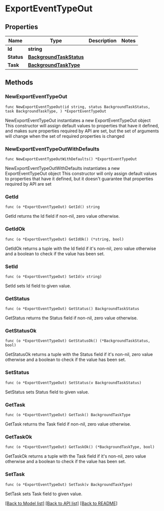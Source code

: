 # ExportEventTypeOut

## Properties

Name | Type | Description | Notes
------------ | ------------- | ------------- | -------------
**Id** | **string** |  | 
**Status** | [**BackgroundTaskStatus**](BackgroundTaskStatus.md) |  | 
**Task** | [**BackgroundTaskType**](BackgroundTaskType.md) |  | 

## Methods

### NewExportEventTypeOut

`func NewExportEventTypeOut(id string, status BackgroundTaskStatus, task BackgroundTaskType, ) *ExportEventTypeOut`

NewExportEventTypeOut instantiates a new ExportEventTypeOut object
This constructor will assign default values to properties that have it defined,
and makes sure properties required by API are set, but the set of arguments
will change when the set of required properties is changed

### NewExportEventTypeOutWithDefaults

`func NewExportEventTypeOutWithDefaults() *ExportEventTypeOut`

NewExportEventTypeOutWithDefaults instantiates a new ExportEventTypeOut object
This constructor will only assign default values to properties that have it defined,
but it doesn't guarantee that properties required by API are set

### GetId

`func (o *ExportEventTypeOut) GetId() string`

GetId returns the Id field if non-nil, zero value otherwise.

### GetIdOk

`func (o *ExportEventTypeOut) GetIdOk() (*string, bool)`

GetIdOk returns a tuple with the Id field if it's non-nil, zero value otherwise
and a boolean to check if the value has been set.

### SetId

`func (o *ExportEventTypeOut) SetId(v string)`

SetId sets Id field to given value.


### GetStatus

`func (o *ExportEventTypeOut) GetStatus() BackgroundTaskStatus`

GetStatus returns the Status field if non-nil, zero value otherwise.

### GetStatusOk

`func (o *ExportEventTypeOut) GetStatusOk() (*BackgroundTaskStatus, bool)`

GetStatusOk returns a tuple with the Status field if it's non-nil, zero value otherwise
and a boolean to check if the value has been set.

### SetStatus

`func (o *ExportEventTypeOut) SetStatus(v BackgroundTaskStatus)`

SetStatus sets Status field to given value.


### GetTask

`func (o *ExportEventTypeOut) GetTask() BackgroundTaskType`

GetTask returns the Task field if non-nil, zero value otherwise.

### GetTaskOk

`func (o *ExportEventTypeOut) GetTaskOk() (*BackgroundTaskType, bool)`

GetTaskOk returns a tuple with the Task field if it's non-nil, zero value otherwise
and a boolean to check if the value has been set.

### SetTask

`func (o *ExportEventTypeOut) SetTask(v BackgroundTaskType)`

SetTask sets Task field to given value.



[[Back to Model list]](../README.md#documentation-for-models) [[Back to API list]](../README.md#documentation-for-api-endpoints) [[Back to README]](../README.md)


